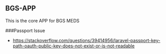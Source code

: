 ## BGS-APP

This is the core APP for BGS MEDS

###Passport Issue 
- https://stackoverflow.com/questions/39414956/laravel-passport-key-path-oauth-public-key-does-not-exist-or-is-not-readable